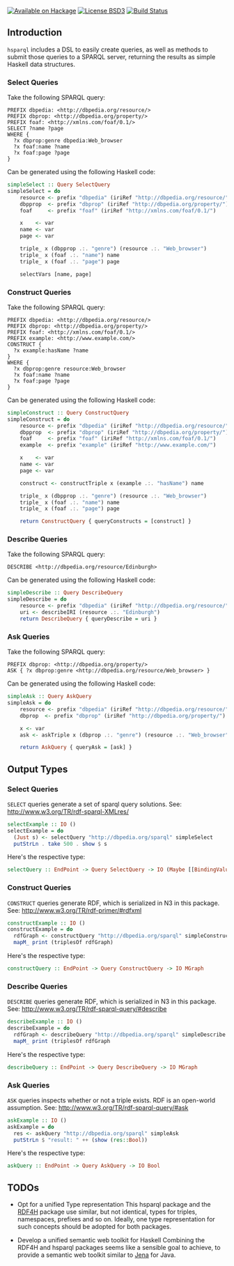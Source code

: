 
[![Available on Hackage][badge-hackage]][hackage]
[![License BSD3][badge-license]][license]
[![Build Status][badge-travis]][travis]

[badge-travis]: https://travis-ci.org/robstewart57/hsparql.png?branch=master
[travis]: https://travis-ci.org/robstewart57/hsparql
[badge-hackage]: https://img.shields.io/hackage/v/hsparql.svg
[hackage]: http://hackage.haskell.org/package/hsparql
[badge-license]: https://img.shields.io/badge/license-BSD3-green.svg?dummy
[license]: https://github.com/robstewart57/hsparql/blob/master/LICENSE

## Introduction

`hsparql` includes a DSL to easily create queries, as well as methods to
submit those queries to a SPARQL server, returning the results as
simple Haskell data structures.

### Select Queries

Take the following SPARQL query:

```sparql
PREFIX dbpedia: <http://dbpedia.org/resource/>
PREFIX dbprop: <http://dbpedia.org/property/>
PREFIX foaf: <http://xmlns.com/foaf/0.1/>
SELECT ?name ?page
WHERE {
  ?x dbprop:genre dbpedia:Web_browser
  ?x foaf:name ?name
  ?x foaf:page ?page
}
```

Can be generated using the following Haskell code:

```haskell
simpleSelect :: Query SelectQuery
simpleSelect = do
    resource <- prefix "dbpedia" (iriRef "http://dbpedia.org/resource/")
    dbpprop  <- prefix "dbprop" (iriRef "http://dbpedia.org/property/")
    foaf     <- prefix "foaf" (iriRef "http://xmlns.com/foaf/0.1/")

    x    <- var
    name <- var
    page <- var

    triple_ x (dbpprop .:. "genre") (resource .:. "Web_browser")
    triple_ x (foaf .:. "name") name
    triple_ x (foaf .:. "page") page

    selectVars [name, page]
```


### Construct Queries

Take the following SPARQL query:

```sparql
PREFIX dbpedia: <http://dbpedia.org/resource/>
PREFIX dbprop: <http://dbpedia.org/property/>
PREFIX foaf: <http://xmlns.com/foaf/0.1/>
PREFIX example: <http://www.example.com/>
CONSTRUCT {
  ?x example:hasName ?name
}
WHERE {
  ?x dbprop:genre resource:Web_browser
  ?x foaf:name ?name
  ?x foaf:page ?page
}
```

Can be generated using the following Haskell code:

```haskell
simpleConstruct :: Query ConstructQuery
simpleConstruct = do
    resource <- prefix "dbpedia" (iriRef "http://dbpedia.org/resource/")
    dbpprop  <- prefix "dbprop" (iriRef "http://dbpedia.org/property/")
    foaf     <- prefix "foaf" (iriRef "http://xmlns.com/foaf/0.1/")
    example  <- prefix "example" (iriRef "http://www.example.com/")

    x    <- var
    name <- var
    page <- var

    construct <- constructTriple x (example .:. "hasName") name

    triple_ x (dbpprop .:. "genre") (resource .:. "Web_browser")
    triple_ x (foaf .:. "name") name
    triple_ x (foaf .:. "page") page

    return ConstructQuery { queryConstructs = [construct] }
```

### Describe Queries

Take the following SPARQL query:

```sparql
DESCRIBE <http://dbpedia.org/resource/Edinburgh>
```

Can be generated using the following Haskell code:

```haskell
simpleDescribe :: Query DescribeQuery
simpleDescribe = do
    resource <- prefix "dbpedia" (iriRef "http://dbpedia.org/resource/")
    uri <- describeIRI (resource .:. "Edinburgh")
    return DescribeQuery { queryDescribe = uri }
```

### Ask Queries

Take the following SPARQL query:

```sparql
PREFIX dbprop: <http://dbpedia.org/property/>
ASK { ?x dbprop:genre <http://dbpedia.org/resource/Web_browser> }
```

Can be generated using the following Haskell code:

```haskell
simpleAsk :: Query AskQuery
simpleAsk = do
    resource <- prefix "dbpedia" (iriRef "http://dbpedia.org/resource/")
    dbprop  <- prefix "dbprop" (iriRef "http://dbpedia.org/property/")

    x <- var
    ask <- askTriple x (dbprop .:. "genre") (resource .:. "Web_browser")

    return AskQuery { queryAsk = [ask] }
```

## Output Types

### Select Queries

`SELECT` queries generate a set of sparql query solutions. See:
http://www.w3.org/TR/rdf-sparql-XMLres/

```haskell
selectExample :: IO ()
selectExample = do
  (Just s) <- selectQuery "http://dbpedia.org/sparql" simpleSelect
  putStrLn . take 500 . show $ s
```


Here's the respective type:

```haskell
selectQuery :: EndPoint -> Query SelectQuery -> IO (Maybe [[BindingValue]])
```


### Construct Queries

`CONSTRUCT` queries generate RDF, which is serialized in N3 in this
package. See: http://www.w3.org/TR/rdf-primer/#rdfxml

```haskell
constructExample :: IO ()
constructExample = do
  rdfGraph <- constructQuery "http://dbpedia.org/sparql" simpleConstruct
  mapM_ print (triplesOf rdfGraph)
```

Here's the respective type:

```haskell
constructQuery :: EndPoint -> Query ConstructQuery -> IO MGraph
```

### Describe Queries

`DESCRIBE` queries generate RDF, which is serialized in N3 in this
package. See: http://www.w3.org/TR/rdf-sparql-query/#describe

```haskell
describeExample :: IO ()
describeExample = do
  rdfGraph <- describeQuery "http://dbpedia.org/sparql" simpleDescribe
  mapM_ print (triplesOf rdfGraph
```

Here's the respective type:

```haskell
describeQuery :: EndPoint -> Query DescribeQuery -> IO MGraph
```

### Ask Queries

`ASK` queries inspects whether or not a triple exists. RDF is an
open-world assumption. See: http://www.w3.org/TR/rdf-sparql-query/#ask

```haskell
askExample :: IO ()
askExample = do
  res <- askQuery "http://dbpedia.org/sparql" simpleAsk
  putStrLn $ "result: " ++ (show (res::Bool))
```

Here's the respective type:

```haskell
askQuery :: EndPoint -> Query AskQuery -> IO Bool
```


## TODOs

- Opt for a unified Type representation
  This hsparql package and the [RDF4H][1] package use similar, but not
  identical, types for triples, namespaces, prefixes and so on. Ideally,
  one type representation for such concepts should be adopted for both packages.

- Develop a unified semantic web toolkit for Haskell
  Combining the RDF4H and hsparql packages seems like a sensible goal to
  achieve, to provide a semantic web toolkit similar to [Jena][2] for Java.


[1]: https://github.com/amccausl/RDF4H
[2]: http://incubator.apache.org/jena/
